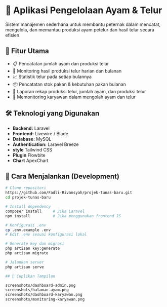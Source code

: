 # 🐔 Aplikasi Pengelolaan Ayam & Telur

Sistem manajemen sederhana untuk membantu peternak dalam mencatat, mengelola, dan memantau produksi ayam petelur dan hasil telur secara efisien.

## 🚀 Fitur Utama

- 📋 Pencatatan jumlah ayam dan produksi telur
- 🥚 Monitoring hasil produksi telur harian dan bulanan
- 📈 Statistik telur pada setiap bulannya
- 📦 Pencatatan stok pakan & kebutuhan pakan bulanan
- 🧾 Laporan rekap produksi telur, jumlah ayam, dan produksi telur
- 👥 Memonitoring karyawan dalam mengolah ayam dan telur

## 🛠️ Teknologi yang Digunakan

- **Backend:** Laravel
- **Frontend:**  Livewire / Blade
- **Database:** MySQL
- **Authentication:** Laravel Breeze
- **style** Tailwind CSS
- **Plugin** Flowbite
- **Chart** ApexChart

## 🧪 Cara Menjalankan (Development)

```bash
# Clone repositori
https://github.com/Fadli-Rivansyah/projek-tunas-baru.git
cd projek-tunas-baru

# Install dependency
composer install     # Jika Laravel
npm install          # Jika menggunakan frontend JS

# Konfigurasi .env
cp .env.example .env
# Edit .env sesuai konfigurasi lokal

# Generate key dan migrasi
php artisan key:generate
php artisan migrate

# Jalankan server
php artisan serve

## 📸 Cuplikan Tampilan

screenshots/dashboard-admin.png
screenshots/halaman-ayam.png
screenshots/dashboard-karyawan.png
screenshots/monitoring-karyawan.png